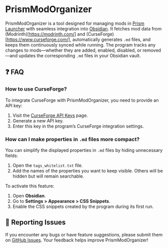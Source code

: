 # PrismModOrganizer  

PrismModOrganizer is a tool designed for managing mods in [Prism Launcher](https://prismlauncher.org/) with seamless integration into [Obsidian](https://obsidian.md/). It fetches mod data from (Modrinth)[https://modrinth.com/] and (CurseForge)[https://www.curseforge.com/], automatically generates `.md` files, and keeps them continuously synced while running. The program tracks any changes to mods—whether they are added, enabled, disabled, or removed—and updates the corresponding `.md` files in your Obsidian vault.  

## ❓ FAQ  

### How to use CurseForge?  

To integrate CurseForge with PrismModOrganizer, you need to provide an API key:  

1. Visit the [CurseForge API Keys](https://www.curseforge.com) page.  
2. Generate a new API key.  
3. Enter this key in the program’s CurseForge integration settings.  

### How can I make properties in `.md` files more compact?  

You can simplify the displayed properties in `.md` files by hiding unnecessary fields:  

1. Open the `tags_whitelist.txt` file.  
2. Add the names of the properties you want to keep visible. Others will be hidden but will remain searchable.  

To activate this feature:  

1. Open **Obsidian**.  
2. Go to **Settings > Appearance > CSS Snippets**.  
3. Enable the CSS snippets created by the program during its first run.  

## 🐞 Reporting Issues  

If you encounter any bugs or have feature suggestions, please submit them on [GitHub Issues](#). Your feedback helps improve PrismModOrganizer!  
